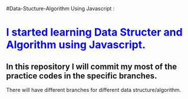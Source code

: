 
#Data-Stucture-Algorithm Using Javascript :
<h1 style="color: blue;">I started learning Data Structer and Algorithm using Javascript.</h1>
<h2>In this repository I will commit my most of the practice codes in the specific branches.</h2>
<p>There will have different branches for different data structure/algorithm.</p>

